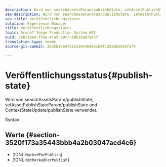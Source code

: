 ```yaml
---
description: Wird von searchAssetsParam/publishState, setAssetPublishStateParam/publishState und ContextStateUpdate/publishState verwendet.
seo-description: Wird von searchAssetsParam/publishState, setAssetPublishStateParam/publishState und ContextStateUpdate/publishState verwendet.
seo-title: Veröffentlichungsstatus
solution: Experience Manager
title: Veröffentlichungsstatus
topic: Scene7 Image Production System API
uuid: cebc16ed-ffee-47a5-a9c7-6d61da07e03f
translation-type: tm+mt
source-git-commit: 2bd5b17e473ec53844b4bbcb4f13580b2d6bfaf4

---
```



# Veröffentlichungsstatus{#publish-state}

Wird von searchAssetsParam/publishState, setAssetPublishStateParam/publishState und ContextStateUpdate/publishState verwendet.

Syntax

## Werte {#section-3520f173a35443bbb4a2b03047acd4c6}

* [!DNL `MarkedForPublish`]
* [!DNL `NotMarkedForPublish`]


